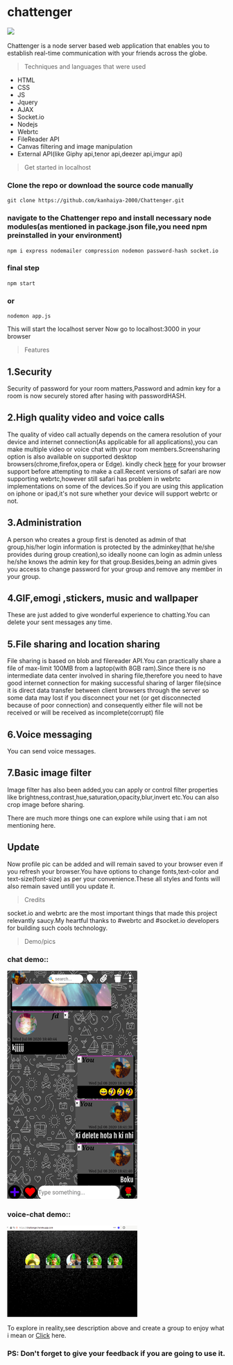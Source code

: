 # chattenger
<img src="https://kkleap.github.io/assets/chattenger_icon.webp">

Chattenger is a node server based web application that enables you to establish real-time communication with your friends across the globe.

> Techniques and languages that were used

- HTML
- CSS
- JS
- Jquery
- AJAX
- Socket.io
- Nodejs
- Webrtc
- FileReader API
- Canvas filtering and image manipulation
- External API(like Giphy api,tenor api,deezer api,imgur api)


> Get started in localhost


### Clone the repo or download the source code manually

    git clone https://github.com/kanhaiya-2000/Chattenger.git
    
### navigate to the Chattenger repo and install necessary node modules(as mentioned in package.json file,you need npm preinstalled in your environment)

    npm i express nodemailer compression nodemon password-hash socket.io
    
### final step

    npm start 
    
### or

    nodemon app.js
    
    
 This will start the localhost server 
 Now go to localhost:3000 in your browser 
 

> Features


## 1.Security

Security of password for your room matters,Password and admin key for a room is now securely stored after hasing with passwordHASH.

## 2.High quality video and voice calls

The quality of video call actually depends on the camera resolution of your device and internet connection(As applicable for all applications),you can make multiple video or voice chat with your room members.Screensharing option is also available on supported desktop browsers(chrome,firefox,opera or Edge).
kindly check <a href="https://caniuse.com/#search=webrtc">here</a> for your browser support before attempting to make a call.Recent versions of safari are now supporting webrtc,however still safari has problem in webrtc implementations on some of the devices.So if you are using this application on iphone or ipad,it's not sure whether your device will support webrtc or not.

## 3.Administration

A person who creates a group first is denoted as admin of that group,his/her login information is protected by the adminkey(that he/she provides during group creation),so ideally noone can login as admin unless he/she knows the admin key for that group.Besides,being an admin gives you access to change password for your group and remove any member in your group.

## 4.GIF,emogi ,stickers, music and wallpaper

These are just added to give wonderful experience to chatting.You can delete your sent messages any time.

## 5.File sharing and location sharing

File sharing is based on blob and filereader API.You can practically share a file of max-limit 100MB from a laptop(with 8GB ram).Since there is no intermediate data center involved in sharing file,therefore you need to have good internet connection for making successful sharing of larger file(since it is direct data transfer between client browsers through the server so some data may lost if you disconnect your net (or get disconnected because of poor connection) and consequently either file will not be received or will be received as incomplete(corrupt) file

## 6.Voice messaging

You can send voice messages.

## 7.Basic image filter

Image filter has also been added,you can apply or control filter properties like brightness,contrast,hue,saturation,opacity,blur,invert etc.You can also crop image before sharing.

There are much more things one can explore while using that i am not mentioning here.

## Update

Now profile pic can be added and will remain saved to your browser even if you refresh your browser.You have options to change fonts,text-color and text-size(font-size) as per your convenience.These all styles and fonts will also remain saved untill you update it.


> Credits


socket.io and webrtc are the most important things that made this project relevantly saucy.My heartful thanks to #webrtc and #socket.io developers for building such cools technology.


> Demo/pics


### chat demo::

<img src="demo/chat_demo.png" style="width:300px">

### voice-chat demo::

<img src="demo/voice_demo.png" style="width:300px">

To explore in reality,see description above and create a group to enjoy what i mean or <a href='https://chattenger.herokuapp.com'>Click</a> here.
### PS: Don't forget to give your feedback if you are going to use it.

